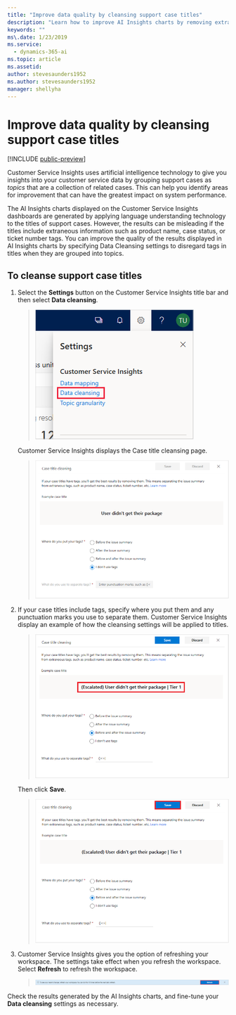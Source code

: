 ```yaml
---
title: "Improve data quality by cleansing support case titles​"
description: "Learn how to improve AI Insights charts by removing extraneous tags in support case titles."
keywords: ""
ms\.date: 1/23/2019
ms.service:
  - dynamics-365-ai
ms.topic: article
ms.assetid: 
author: stevesaunders1952
ms.author: stevesaunders1952
manager: shellyha
---
```


# Improve data quality by cleansing support case titles

[!INCLUDE [public-preview](../includes/public-preview.md)]

Customer Service Insights uses artificial intelligence technology to give you insights into your customer service data by grouping support cases as *topics* that are a collection of related cases. This can help you identify areas for improvement that can have the greatest impact on system performance.

The AI Insights charts displayed on the Customer Service Insights dashboards are generated by applying language understanding technology to the titles of support cases. However, the results can be misleading if the titles include extraneous information such as product name, case status, or ticket number tags. You can improve the quality of the results displayed in AI Insights charts by specifying Data Cleansing settings to disregard tags in titles when they are grouped into topics.

## To cleanse support case titles

1. Select the **Settings** button on the Customer Service Insights title bar and then select **Data cleansing**.

   > ![Data cleansing](media/data-cleansing.png)

   Customer Service Insights displays the Case title cleansing page.

   > ![Cleansing page](media/cleansing-page.png)

2. If your case titles include tags, specify where you put them and any punctuation marks you use to separate them. Customer Service Insights display an example of how the cleansing settings will be applied to titles.

   > ![Cleansing settings](media/cleansing-settings.png)

   Then click **Save**.

   > ![Save cleansing](media/save-cleansing.png)

3. Customer Service Insights gives you the option of refreshing your workspace. The settings take effect when you refresh the workspace. Select **Refresh** to refresh the workspace.

   > ![Refresh workspace](media/refresh-workspace-bar.png)

Check the results generated by the AI Insights charts, and fine-tune your **Data cleansing** settings as necessary.
